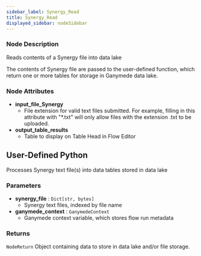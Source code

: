 ```yaml
---
sidebar_label: Synergy_Read
title: Synergy_Read
displayed_sidebar: nodeSidebar
---
```


### Node Description
Reads contents of a Synergy file into data lake

The contents of Synergy file are passed to the user-defined function, which
return one or more tables for storage in Ganymede data lake.


### Node Attributes
- **input_file_Synergy**
  - File extension for valid text files submitted.  For example, filling in this attribute with "*.txt" will only allow files with the extension .txt to be uploaded.
- **output_table_results**
  - Table to display on Table Head in Flow Editor
## User-Defined Python
Processes Synergy text file(s) into data tables stored in data lake


### Parameters
- **synergy_file** : `Dict[str, bytes]`
    - Synergy text files, indexed by file name
- **ganymede_context** : `GanymedeContext`
    - Ganymede context variable, which stores flow run metadata


### Returns
`NodeReturn`
  Object containing data to store in data lake and/or file storage.